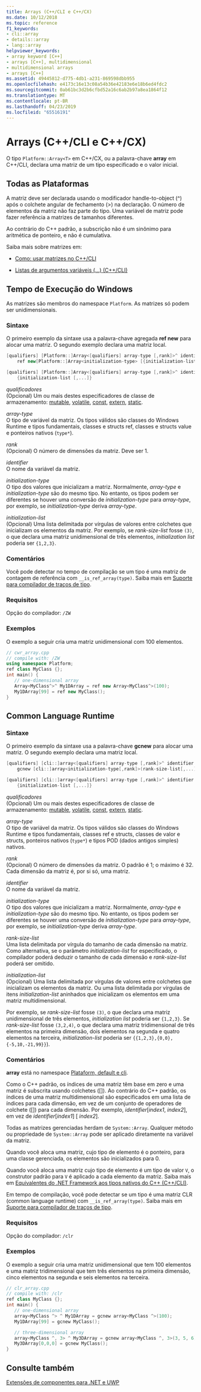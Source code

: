 ```yaml
---
title: Arrays (C++/CLI e C++/CX)
ms.date: 10/12/2018
ms.topic: reference
f1_keywords:
- cli::array
- details::array
- lang::array
helpviewer_keywords:
- array keyword [C++]
- arrays [C++], multidimensional
- multidimensional arrays
- arrays [C++]
ms.assetid: 49445812-d775-4db1-a231-869598dbb955
ms.openlocfilehash: e4173c16e13c08a54b36e42183e6e18b6ed4fdc2
ms.sourcegitcommit: 0ab61bc3d2b6cfbd52a16c6ab2b97a8ea1864f12
ms.translationtype: MT
ms.contentlocale: pt-BR
ms.lasthandoff: 04/23/2019
ms.locfileid: "65516191"
---
```

# <a name="arrays-ccli-and-ccx"></a>Arrays (C++/CLI e C++/CX)

O tipo `Platform::Array<T>` em C++/CX, ou a palavra-chave **array** em C++/CLI, declara uma matriz de um tipo especificado e o valor inicial.

## <a name="all-platforms"></a>Todas as Plataformas

A matriz deve ser declarada usando o modificador handle-to-object (^) após o colchete angular de fechamento (>) na declaração.
O número de elementos da matriz não faz parte do tipo. Uma variável de matriz pode fazer referência a matrizes de tamanhos diferentes.

Ao contrário do C++ padrão, a subscrição não é um sinônimo para aritmética de ponteiro, e não é cumulativa.

Saiba mais sobre matrizes em:

- [Como: usar matrizes no C++/CLI](../dotnet/how-to-use-arrays-in-cpp-cli.md)

- [Listas de argumentos variáveis (...) (C++/CLI)](variable-argument-lists-dot-dot-dot-cpp-cli.md)

## <a name="windows-runtime"></a>Tempo de Execução do Windows

As matrizes são membros do namespace `Platform`. As matrizes só podem ser unidimensionais.

### <a name="syntax"></a>Sintaxe

O primeiro exemplo da sintaxe usa a palavra-chave agregada **ref new** para alocar uma matriz. O segundo exemplo declara uma matriz local.

```cpp
[qualifiers] [Platform::]Array<[qualifiers] array-type [,rank]>^ identifier =
    ref new[Platform::]Array<initialization-type> [{initialization-list [,...]}]

[qualifiers] [Platform::]Array<[qualifiers] array-type [,rank]>^ identifier =
    {initialization-list [,...]}
```

*qualificadores*<br/>
(Opcional) Um ou mais destes especificadores de classe de armazenamento: [mutable](../cpp/mutable-data-members-cpp.md), [volatile](../cpp/volatile-cpp.md), [const](../cpp/const-cpp.md), [extern](../cpp/using-extern-to-specify-linkage.md), [static](../cpp/static-members-cpp.md).

*array-type*<br/>
O tipo de variável da matriz. Os tipos válidos são classes do Windows Runtime e tipos fundamentais, classes e structs ref, classes e structs value e ponteiros nativos (`type*`).

*rank*<br/>
(Opcional) O número de dimensões da matriz. Deve ser 1.

*identifier*<br/>
O nome da variável da matriz.

*initialization-type*<br/>
O tipo dos valores que inicializam a matriz. Normalmente, *array-type* e *initialization-type* são do mesmo tipo. No entanto, os tipos podem ser diferentes se houver uma conversão de *initialization-type* para *array-type*, por exemplo, se *initialization-type* deriva *array-type*.

*initialization-list*<br/>
(Opcional) Uma lista delimitada por vírgulas de valores entre colchetes que inicializam os elementos da matriz. Por exemplo, se *rank-size-list* fosse `(3)`, o que declara uma matriz unidimensional de três elementos, *initialization list* poderia ser `{1,2,3}`.

### <a name="remarks"></a>Comentários

Você pode detectar no tempo de compilação se um tipo é uma matriz de contagem de referência com `__is_ref_array(type)`. Saiba mais em [Suporte para compilador de traços de tipo](compiler-support-for-type-traits-cpp-component-extensions.md).

### <a name="requirements"></a>Requisitos

Opção do compilador: `/ZW`

### <a name="examples"></a>Exemplos

O exemplo a seguir cria uma matriz unidimensional com 100 elementos.

```cpp
// cwr_array.cpp
// compile with: /ZW
using namespace Platform;
ref class MyClass {};
int main() {
   // one-dimensional array
   Array<MyClass^>^ My1DArray = ref new Array<MyClass^>(100);
   My1DArray[99] = ref new MyClass();
}
```

## <a name="common-language-runtime"></a>Common Language Runtime

### <a name="syntax"></a>Sintaxe

O primeiro exemplo da sintaxe usa a palavra-chave **gcnew** para alocar uma matriz. O segundo exemplo declara uma matriz local.

```cpp
[qualifiers] [cli::]array<[qualifiers] array-type [,rank]>^ identifier =
    gcnew [cli::]array<initialization-type[,rank]>(rank-size-list[,...]) [{initialization-list [,...]}]

[qualifiers] [cli::]array<[qualifiers] array-type [,rank]>^ identifier =
    {initialization-list [,...]}
```

*qualificadores*<br/>
(Opcional) Um ou mais destes especificadores de classe de armazenamento: [mutable](../cpp/mutable-data-members-cpp.md), [volatile](../cpp/volatile-cpp.md), [const](../cpp/const-cpp.md), [extern](../cpp/using-extern-to-specify-linkage.md), [static](../cpp/static-members-cpp.md).

*array-type*<br/>
O tipo de variável da matriz. Os tipos válidos são classes do Windows Runtime e tipos fundamentais, classes ref e structs, classes de valor e structs, ponteiros nativos (`type*`) e tipos POD (dados antigos simples) nativos.

*rank*<br/>
(Opcional) O número de dimensões da matriz. O padrão é 1; o máximo é 32. Cada dimensão da matriz é, por si só, uma matriz.

*identifier*<br/>
O nome da variável da matriz.

*initialization-type*<br/>
O tipo dos valores que inicializam a matriz. Normalmente, *array-type* e *initialization-type* são do mesmo tipo. No entanto, os tipos podem ser diferentes se houver uma conversão de *initialization-type* para *array-type*, por exemplo, se *initialization-type* deriva *array-type*.

*rank-size-list*<br/>
Uma lista delimitada por vírgula do tamanho de cada dimensão na matriz. Como alternativa, se o parâmetro *initialization-list* for especificado, o compilador poderá deduzir o tamanho de cada dimensão e *rank-size-list* poderá ser omitido.

*initialization-list*<br/>
(Opcional) Uma lista delimitada por vírgulas de valores entre colchetes que inicializam os elementos da matriz. Ou uma lista delimitada por vírgulas de itens *initialization-list* aninhados que inicializam os elementos em uma matriz multidimensional.

Por exemplo, se *rank-size-list* fosse `(3)`, o que declara uma matriz unidimensional de três elementos, *initialization list* poderia ser `{1,2,3}`. Se *rank-size-list* fosse `(3,2,4)`, o que declara uma matriz tridimensional de três elementos na primeira dimensão, dois elementos na segunda e quatro elementos na terceira, *initialization-list* poderia ser `{{1,2,3},{0,0},{-5,10,-21,99}}`).

### <a name="remarks"></a>Comentários

**array** está no namespace [Plataform, default e cli](platform-default-and-cli-namespaces-cpp-component-extensions.md).

Como o C++ padrão, os índices de uma matriz têm base em zero e uma matriz é subscrita usando colchetes ([]). Ao contrário do C++ padrão, os índices de uma matriz multidimensional são especificados em uma lista de índices para cada dimensão, em vez de um conjunto de operadores de colchete ([]) para cada dimensão. Por exemplo, *identifier*[*index1*, *index2*], em vez de *identifier*[*index1*] [ *index2*].

Todas as matrizes gerenciadas herdam de `System::Array`. Qualquer método ou propriedade de `System::Array` pode ser aplicado diretamente na variável da matriz.

Quando você aloca uma matriz, cujo tipo de elemento é o ponteiro, para uma classe gerenciada, os elementos são inicializados para 0.

Quando você aloca uma matriz cujo tipo de elemento é um tipo de valor `V`, o construtor padrão para `V` é aplicado a cada elemento da matriz. Saiba mais em [Equivalentes do .NET Framework aos tipos nativos do C++ (C++/CLI)](../dotnet/dotnet-framework-equivalents-to-cpp-native-types-cpp-cli.md).

Em tempo de compilação, você pode detectar se um tipo é uma matriz CLR (common language runtime) com `__is_ref_array(type)`. Saiba mais em [Suporte para compilador de traços de tipo](compiler-support-for-type-traits-cpp-component-extensions.md).

### <a name="requirements"></a>Requisitos

Opção do compilador: `/clr`

### <a name="examples"></a>Exemplos

O exemplo a seguir cria uma matriz unidimensional que tem 100 elementos e uma matriz tridimensional que tem três elementos na primeira dimensão, cinco elementos na segunda e seis elementos na terceira.

```cpp
// clr_array.cpp
// compile with: /clr
ref class MyClass {};
int main() {
   // one-dimensional array
   array<MyClass ^> ^ My1DArray = gcnew array<MyClass ^>(100);
   My1DArray[99] = gcnew MyClass();

   // three-dimensional array
   array<MyClass ^, 3> ^ My3DArray = gcnew array<MyClass ^, 3>(3, 5, 6);
   My3DArray[0,0,0] = gcnew MyClass();
}
```

## <a name="see-also"></a>Consulte também

[Extensões de componentes para .NET e UWP](component-extensions-for-runtime-platforms.md)